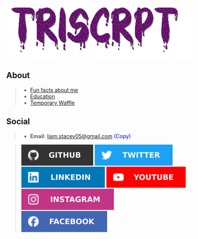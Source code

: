 <div align="center"> 
  <img src="Images/Name.gif" alt="TriScrpt">
</div>

## About
>- [Fun facts about me](Pages/Education.md)
>- [Education](Pages/FunFacts.md)
>- [Temporary Waffle](Pages/Waffle.md)

## Social
>- **Email**: [liam.stacey05@gmail.com](mailto:liam.stacey05@gmail.com) <span id="emailCopyBtn" style="cursor: pointer; color: blue;">(Copy)</span>

>[![Github](Images/Github-badge.svg)](https://github.com/triscrpt)
>[![Twitter](Images/Twitter_badge.svg)](https://twitter.com/triscrpt)
>[![Linkedin](Images/Linkedin-badge.svg)](https://www.linkedin.com/in/liam-stacey-b5389b218/)
>[![Youtube](Images/Youtube_badge.svg)](https://www.youtube.com/@triscrpt)
>[![Instagram](Images/Instagram_badge.svg)](https://www.instagram.com/triscrpt/)
>[![Facebook](Images/Facebook_badge.svg)](https://m.facebook.com/liam.stacey.98031?eav=Afbz8Z7YjAcdq8rqRvHG4PgEVymp50oDUD5StlXZwBnWQurvXUxwyMwWPawLdWJvLag&paipv=0)

<script>
document.getElementById('emailCopyBtn').onclick = function() {
  var emailText = document.createElement('textarea');
  emailText.value = "liam.stacey05@gmail.com";
  document.body.appendChild(emailText);
  emailText.select();
  document.execCommand('copy');
  document.body.removeChild(emailText);
  alert('Email copied to clipboard!');
}
</script>
